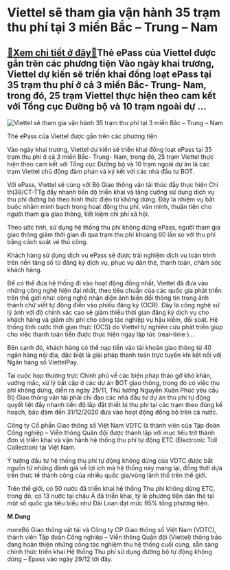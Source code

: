 Viettel sẽ tham gia vận hành 35 trạm thu phí tại 3 miền Bắc – Trung – Nam
=========================================================================

[:gift:Xem chi tiết ở đây:gift:](https://hddtvn.com/viettel-se-tham-gia-van-hanh-35-tram-thu-phi-tai-3-mien-bac-trung-nam/)Thẻ ePass của Viettel được gắn trên các phương tiện Vào ngày khai trương, Viettel dự kiến sẽ triển khai đồng loạt ePass tại 35 trạm thu phí ở cả 3 miền Bắc- Trung- Nam, trong đó, 25 trạm Viettel thực hiện theo cam kết với Tổng cục Đường bộ và 10 trạm ngoài dự …
---------------------------------------------------------------------------------------------------------------------------------------------------------------------------------------------------------------------------------------------------------------------





![Viettel sẽ tham gia vận hành 35 trạm thu phí tại 3 miền Bắc – Trung – Nam](https://hddtvn.com/wp-content/uploads/2021/01/1330_the_ePass_duoc_gan_len_cac_phuong_tien.jpg "Viettel sẽ tham gia vận hành 35 trạm thu phí tại 3 miền Bắc – Trung – Nam")


Thẻ ePass của Viettel được gắn trên các phương tiện



Vào ngày khai trương, Viettel dự kiến sẽ triển khai đồng loạt ePass tại 35 trạm thu phí ở cả 3 miền Bắc- Trung- Nam, trong đó, 25 trạm Viettel thực hiện theo cam kết với Tổng cục Đường bộ và 10 trạm ngoài dự án là các trạm Viettel chủ động đàm phán và ký kết với các nhà đầu tư BOT.


Với ePass, Viettel sẽ cùng với Bộ Giao thông vận tải thúc đẩy thực hiện Chỉ thị39/CT-TTg đẩy nhanh tiến độ triển khai và tăng cường sử dụng dịch vụ thu phí đường bộ theo hình thức điện tử không dừng. Đây là nhiệm vụ bắt buộc nhằm minh bạch trong hoạt động thu phí, văn minh, thuận tiện cho người tham gia giao thông, tiết kiệm chi phí xã hội.


Theo ước tính, sử dụng hệ thống thu phí không dừng ePass, người tham gia giao thông giảm thời gian đi qua trạm thu phí khoảng 60 lần so với thu phí bằng cách soát vé thủ công.


Khách hàng sử dụng dịch vụ ePass sẽ được trải nghiệm dịch vụ toàn trình trên nền tảng số từ đăng ký dịch vụ, phục vụ dán thẻ, thanh toán, chăm sóc khách hàng.


Để có thể đưa hệ thống đi vào hoạt động đồng nhất, Viettel đã đưa vào những công nghệ hiện đại nhất, theo tiêu chuẩn của các quốc gia phát triển trên thế giới như: công nghệ nhận diện ảnh biến đổi thông tin trong ảnh thành chữ viết tự động điền vào phiếu đăng ký (OCR). Đây là công nghệ xử lý ảnh với độ chính xác cao sẽ giảm thiểu thời gian đăng ký dịch vụ cho khách hàng và giảm chi phí cho công tác nghiệp vụ hậu kiểm, đối soát. Hệ thống tính cước thời gian thực (OCS) do Viettel tự nghiên cứu phát triển giúp cho việc thanh toán tiền được thực hiện ngay lập tức (real-time )…


Bên cạnh đó, khách hàng có thể nạp tiền vào tài khoản giao thông từ 40 ngân hàng nội địa, đặc biệt là giải pháp thanh toán trực tuyến khi kết nối với Ngân hàng số ViettelPay.






Tại cuộc họp thường trực Chính phủ về các biện pháp tháo gỡ khó khăn, vướng mắc, xử lý bất cập ở các dự án BOT giao thông, trong đó có việc thu phí không dừng, diễn ra ngày 25/11, Thủ tướng Nguyễn Xuân Phúc yêu cầu Bộ Giao thông vận tải phải chỉ đạo các nhà đầu tư dự án thu phí tự động quyết liệt đẩy nhanh tiến độ lắp đặt thiết bị thu phí tại các trạm theo đúng kế hoạch, bảo đảm đến 31/12/2020 đưa vào hoạt động đồng bộ trên cả nước.


Công ty Cổ phần Giao thông số Việt Nam VDTC là thành viên của Tập đoàn Công nghiệp – Viễn thông Quân đội được thành lập với mục tiêu trở thành đơn vị triển khai và vận hành hệ thống thu phí tự động ETC (Electronic Toll Collection) tại Việt Nam.


Ý tưởng đầu tư hệ thống thu phí tự động không dừng của VDTC được bắt nguồn từ những đánh giá về lợi ích mà hệ thống này mang lại, đồng thời dựa trên thực tế thành công của nhiều quốc gia/vùng lãnh thổ trên thế giới.


Trên thế giới, có 50 nước đã triển khai hệ thống Thu phí không dừng ETC, trong đó, có 13 nước tại châu Á đã triển khai, tỷ lệ phương tiện dán thẻ tại một số quốc gia tiêu biểu như Đài Loan đạt mức 95% tổng phương tiện.







**M.Dung**



moreBộ Giao thông vật tải và Công ty CP Giao thông số Việt Nam (VDTC), thành viên Tập đoàn Công nghiệp – Viễn thông Quân đội (Viettel) thông báo đang hoàn thiện những công tác nghiệm thu hệ thống cuối cùng, sẵn sàng chính thức triển khai Hệ thống Thu phí sử dụng đường bộ tự động không dừng – Epass vào ngày 29/12 tới đây.

